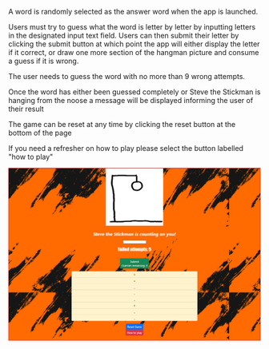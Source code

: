 A word is randomly selected as the answer word when the app is launched.

Users must try to guess what the word is letter by letter by inputting letters in the designated input text field.
Users can then submit their letter by clicking the submit button at which point the app will either display the letter if it correct, or draw one more section of the hangman picture and consume a guess if it is wrong.

The user needs to guess the word with no more than 9 wrong attempts. 

Once the word has either been guessed completely or Steve the Stickman is hanging from the noose a message will be displayed informing the user of their result

The game can be reset at any time by clicking the reset button at the bottom of the page

If you need a refresher on how to play please select the button labelled "how to play"

![Example of a game in progress](app1.PNG)
